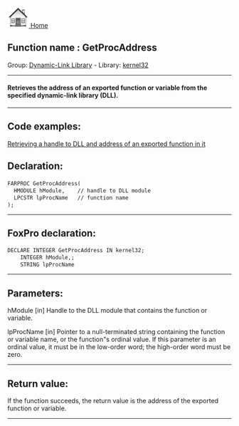 [<img src="../../images/home.png"> Home ](https://github.com/VFPX/Win32API)  

## Function name : GetProcAddress
Group: [Dynamic-Link Library](../../functions_group.md#Dynamic-Link_Library)  -  Library: [kernel32](../../Libraries.md#kernel32)  
***  


#### Retrieves the address of an exported function or variable from the specified dynamic-link library (DLL).

***  


## Code examples:
[Retrieving a handle to DLL and address of an exported function in it](../../samples/sample_085.md)  

## Declaration:
```foxpro  
FARPROC GetProcAddress(
  HMODULE hModule,    // handle to DLL module
  LPCSTR lpProcName   // function name
);  
```  
***  


## FoxPro declaration:
```foxpro  
DECLARE INTEGER GetProcAddress IN kernel32;
	INTEGER hModule,;
	STRING lpProcName  
```  
***  


## Parameters:
hModule 
[in] Handle to the DLL module that contains the function or variable.

lpProcName 
[in] Pointer to a null-terminated string containing the function or variable name, or the function"s ordinal value. If this parameter is an ordinal value, it must be in the low-order word; the high-order word must be zero.  
***  


## Return value:
If the function succeeds, the return value is the address of the exported function or variable.  
***  

